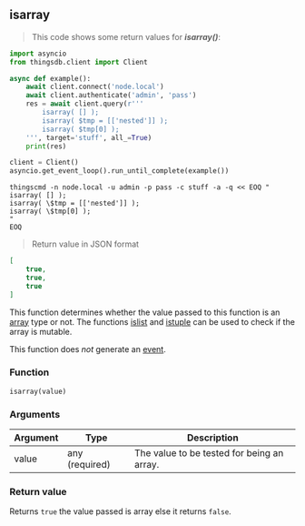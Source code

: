 ## isarray

> This code shows some return values for ***isarray()***:

```python
import asyncio
from thingsdb.client import Client

async def example():
    await client.connect('node.local')
    await client.authenticate('admin', 'pass')
    res = await client.query(r'''
        isarray( [] );
        isarray( $tmp = [['nested']] );
        isarray( $tmp[0] );
    ''', target='stuff', all_=True)
    print(res)

client = Client()
asyncio.get_event_loop().run_until_complete(example())
```

```shell
thingscmd -n node.local -u admin -p pass -c stuff -a -q << EOQ "
isarray( [] );
isarray( \$tmp = [['nested']] );
isarray( \$tmp[0] );
"
EOQ
```

> Return value in JSON format

```json
[
    true,
    true,
    true
]
```

This function determines whether the value passed to this function
is an [array](#array) type or not. The functions [islist](#islist) and
[istuple](#istuple) can be used to check if the array is mutable.

This function does *not* generate an [event](#events).

### Function
`isarray(value)`

### Arguments
Argument | Type | Description
-------- | ---- | -----------
value | any (required) | The value to be tested for being an array.

### Return value
Returns `true` the value passed is array else it returns `false`.
